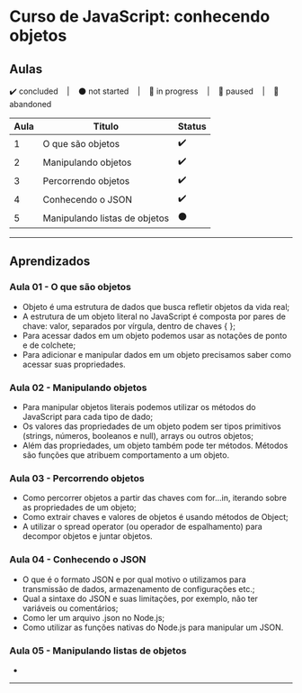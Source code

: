 # Curso de JavaScript: conhecendo objetos

## Aulas
<p>
  ✔️ concluded &nbsp;&nbsp;&nbsp;|&nbsp;&nbsp;&nbsp;
  ⚫ not started &nbsp;&nbsp;&nbsp;|&nbsp;&nbsp;&nbsp;
  🔵 in progress &nbsp;&nbsp;&nbsp;|&nbsp;&nbsp;&nbsp;
  🔶 paused &nbsp;&nbsp;&nbsp;|&nbsp;&nbsp;&nbsp;
  🔴 abandoned 
</p>

| Aula | Titulo | Status |
| --- | --- | --- |
| 1 | O que são objetos | ✔️ |
| 2 | Manipulando objetos | ✔️ |
| 3 | Percorrendo objetos | ✔️ |
| 4 | Conhecendo o JSON | ✔️ |
| 5 | Manipulando listas de objetos | ⚫ |

---

## Aprendizados

### Aula 01 - O que são objetos
<ul>
  <li>Objeto é uma estrutura de dados que busca refletir objetos da vida real;</li>
  <li>A estrutura de um objeto literal no JavaScript é composta por pares de chave: valor, separados por vírgula, dentro de chaves { };</li>
  <li>Para acessar dados em um objeto podemos usar as notações de ponto e de colchete;</li>
  <li>Para adicionar e manipular dados em um objeto precisamos saber como acessar suas propriedades.</li>
</ul>

### Aula 02 - Manipulando objetos
<ul>
  <li>Para manipular objetos literais podemos utilizar os métodos do JavaScript para cada tipo de dado;</li>
  <li>Os valores das propriedades de um objeto podem ser tipos primitivos (strings, números, booleanos e null), arrays ou outros objetos;</li>
  <li>Além das propriedades, um objeto também pode ter métodos. Métodos são funções que atribuem comportamento a um objeto.</li>
</ul>

### Aula 03 - Percorrendo objetos
<ul>
  <li>Como percorrer objetos a partir das chaves com for...in, iterando sobre as propriedades de um objeto;</li>
  <li>Como extrair chaves e valores de objetos é usando métodos de Object;</li>
  <li>A utilizar o spread operator (ou operador de espalhamento) para decompor objetos e juntar objetos.</li>
</ul>

### Aula 04 - Conhecendo o JSON
<ul>
  <li>O que é o formato JSON e por qual motivo o utilizamos para transmissão de dados, armazenamento de configurações etc.;</li>
  <li>Qual a sintaxe do JSON e suas limitações, por exemplo, não ter variáveis ou comentários;</li>
  <li>Como ler um arquivo .json no Node.js;</li>
  <li>Como utilizar as funções nativas do Node.js para manipular um JSON.</li>
</ul>

### Aula 05 - Manipulando listas de objetos
<ul>
  <li></li>
</ul>

---
